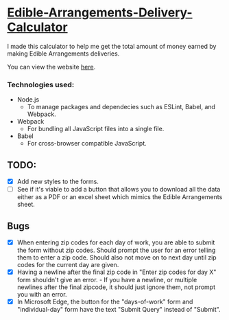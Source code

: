 # [Edible-Arrangements-Delivery-Calculator](https://calc.alanconstantino.com/)

I made this calculator to help me get the total amount of money earned by making Edible Arrangements deliveries.

You can view the website [here](https://calc.alanconstantino.com/).


### Technologies used:
- Node.js
  - To manage packages and dependecies such as ESLint, Babel, and Webpack.
- Webpack
  - For bundling all JavaScript files into a single file.
- Babel
  - For cross-browser compatible JavaScript.

## TODO:
- [x] Add new styles to the forms.
- [ ] See if it's viable to add a button that allows you to download all the data either as a PDF or an excel sheet which mimics the Edible Arrangements sheet.

## Bugs
- [x] When entering zip codes for each day of work, you are able to submit the form without zip codes. Should prompt the user for an error telling them to enter a zip code. Should also not move on to next day until zip codes for the current day are given.
- [x] Having a newline after the final zip code in "Enter zip codes for day X" form shouldn't give an error.
      - If you have a newline, or multiple newlines after the final zipcode, it should just ignore them, not prompt you with an error.
- [x] In Microsoft Edge, the button for the "days-of-work" form and "individual-day" form have the text "Submit Query" instead of "Submit".

